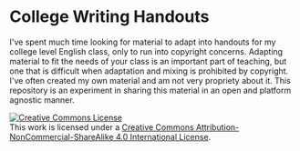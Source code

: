 College Writing Handouts
=======================

I've spent much time looking for material to adapt into handouts for my college level English class, only to run into copyright concerns. Adapting material to fit the needs of your class is an important part of teaching, but one that is difficult when adaptation and mixing is prohibited by copyright. I've often created my own material and am not very propriety about it. This repository is an experiment in sharing this material in an open and platform agnostic manner.

<a rel="license" href="http://creativecommons.org/licenses/by-nc-sa/4.0/"><img alt="Creative Commons License" style="border-width:0" src="https://i.creativecommons.org/l/by-nc-sa/4.0/88x31.png" /></a><br />This work is licensed under a <a rel="license" href="http://creativecommons.org/licenses/by-nc-sa/4.0/">Creative Commons Attribution-NonCommercial-ShareAlike 4.0 International License</a>.
